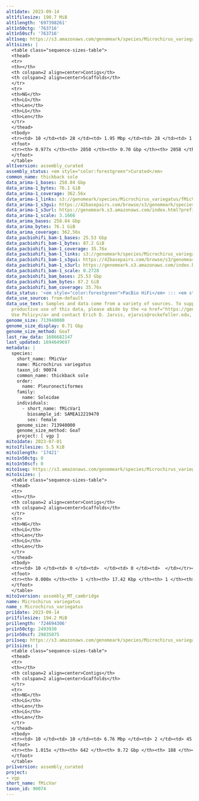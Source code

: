 ```yaml
---
alt1date: 2023-09-14
alt1filesize: 190.7 MiB
alt1length: '697398261'
alt1n50ctg: '763716'
alt1n50scf: '763716'
alt1seq: https://s3.amazonaws.com/genomeark/species/Microchirus_variegatus/fMicVar1/assembly_curated/fMicVar1.alt.cur.20230914.fasta.gz
alt1sizes: |
  <table class="sequence-sizes-table">
  <thead>
  <tr>
  <th></th>
  <th colspan=2 align=center>Contigs</th>
  <th colspan=2 align=center>Scaffolds</th>
  </tr>
  <tr>
  <th>NG</th>
  <th>LG</th>
  <th>Len</th>
  <th>LG</th>
  <th>Len</th>
  </tr>
  </thead>
  <tbody>
  <tr><td> 10 </td><td> 28 </td><td> 1.95 Mbp </td><td> 28 </td><td> 1.95 Mbp </td></tr><tr><td> 20 </td><td> 69 </td><td> 1.47 Mbp </td><td> 69 </td><td> 1.47 Mbp </td></tr><tr><td> 30 </td><td> 125 </td><td> 1.15 Mbp </td><td> 125 </td><td> 1.15 Mbp </td></tr><tr><td> 40 </td><td> 195 </td><td> 0.92 Mbp </td><td> 195 </td><td> 0.92 Mbp </td></tr><tr style="background-color:#cccccc;"><td> 50 </td><td> 281 </td><td> 0.76 Mbp </td><td> 281 </td><td> 0.76 Mbp </td></tr><tr><td> 60 </td><td> 385 </td><td> 0.60 Mbp </td><td> 385 </td><td> 0.60 Mbp </td></tr><tr><td> 70 </td><td> 523 </td><td> 435.64 Kbp </td><td> 523 </td><td> 435.64 Kbp </td></tr><tr><td> 80 </td><td> 720 </td><td> 294.79 Kbp </td><td> 720 </td><td> 294.79 Kbp </td></tr><tr><td> 90 </td><td> 1060 </td><td> 139.45 Kbp </td><td> 1060 </td><td> 139.45 Kbp </td></tr><tr><td> 100 </td><td> 0 </td><td>  </td><td> 0 </td><td>  </td></tr></tbody>
  <tfoot>
  <tr><th> 0.977x </th><th> 2058 </th><th> 0.70 Gbp </th><th> 2058 </th><th> 0.70 Gbp </th></tr>
  </tfoot>
  </table>
alt1version: assembly_curated
assembly_status: <em style="color:forestgreen">Curated</em>
common_name: thickback sole
data_arima-1_bases: 258.84 Gbp
data_arima-1_bytes: 76.1 GiB
data_arima-1_coverage: 362.56x
data_arima-1_links: s3://genomeark/species/Microchirus_variegatus/fMicVar1/genomic_data/arima/<br>
data_arima-1_s3gui: https://42basepairs.com/browse/s3/genomeark/species/Microchirus_variegatus/fMicVar1/genomic_data/arima/
data_arima-1_s3url: https://genomeark.s3.amazonaws.com/index.html?prefix=species/Microchirus_variegatus/fMicVar1/genomic_data/arima/
data_arima-1_scale: 3.1666
data_arima_bases: 258.84 Gbp
data_arima_bytes: 76.1 GiB
data_arima_coverage: 362.56x
data_pacbiohifi_bam-1_bases: 25.53 Gbp
data_pacbiohifi_bam-1_bytes: 87.2 GiB
data_pacbiohifi_bam-1_coverage: 35.76x
data_pacbiohifi_bam-1_links: s3://genomeark/species/Microchirus_variegatus/fMicVar1/genomic_data/pacbio_hifi/<br>
data_pacbiohifi_bam-1_s3gui: https://42basepairs.com/browse/s3/genomeark/species/Microchirus_variegatus/fMicVar1/genomic_data/pacbio_hifi/
data_pacbiohifi_bam-1_s3url: https://genomeark.s3.amazonaws.com/index.html?prefix=species/Microchirus_variegatus/fMicVar1/genomic_data/pacbio_hifi/
data_pacbiohifi_bam-1_scale: 0.2728
data_pacbiohifi_bam_bases: 25.53 Gbp
data_pacbiohifi_bam_bytes: 87.2 GiB
data_pacbiohifi_bam_coverage: 35.76x
data_status: '<em style="color:forestgreen">PacBio HiFi</em> ::: <em style="color:forestgreen">Arima</em>'
data_use_source: from-default
data_use_text: Samples and data come from a variety of sources. To support fair and
  productive use of this data, please abide by the <a href="https://genome10k.soe.ucsc.edu/data-use-policies/">Data
  Use Policy</a> and contact Erich D. Jarvis, ejarvis@rockefeller.edu, with any questions.
genome_size: 713940000
genome_size_display: 0.71 Gbp
genome_size_method: GoaT
last_raw_data: 1686682147
last_updated: 1694649697
metadata: |
  species:
    short_name: fMicVar
    name: Microchirus variegatus
    taxon_id: 90074
    common_name: thickback sole
    order:
      name: Pleuronectiformes
    family:
      name: Soleidae
    individuals:
      - short_name: fMicVar1
        biosample_id: SAMEA12219470
        sex: female
    genome_size: 713940000
    genome_size_method: GoaT
    project: [ vgp ]
mito1date: 2023-07-01
mito1filesize: 5.5 KiB
mito1length: '17421'
mito1n50ctg: 0
mito1n50scf: 0
mito1seq: https://s3.amazonaws.com/genomeark/species/Microchirus_variegatus/fMicVar1/assembly_MT_cambridge/fMicVar1.MT.20230701.fasta.gz
mito1sizes: |
  <table class="sequence-sizes-table">
  <thead>
  <tr>
  <th></th>
  <th colspan=2 align=center>Contigs</th>
  <th colspan=2 align=center>Scaffolds</th>
  </tr>
  <tr>
  <th>NG</th>
  <th>LG</th>
  <th>Len</th>
  <th>LG</th>
  <th>Len</th>
  </tr>
  </thead>
  <tbody>
  <tr><td> 10 </td><td> 0 </td><td>  </td><td> 0 </td><td>  </td></tr><tr><td> 20 </td><td> 0 </td><td>  </td><td> 0 </td><td>  </td></tr><tr><td> 30 </td><td> 0 </td><td>  </td><td> 0 </td><td>  </td></tr><tr><td> 40 </td><td> 0 </td><td>  </td><td> 0 </td><td>  </td></tr><tr style="background-color:#cccccc;"><td> 50 </td><td> 0 </td><td style="background-color:#ff8888;">  </td><td> 0 </td><td style="background-color:#ff8888;">  </td></tr><tr><td> 60 </td><td> 0 </td><td>  </td><td> 0 </td><td>  </td></tr><tr><td> 70 </td><td> 0 </td><td>  </td><td> 0 </td><td>  </td></tr><tr><td> 80 </td><td> 0 </td><td>  </td><td> 0 </td><td>  </td></tr><tr><td> 90 </td><td> 0 </td><td>  </td><td> 0 </td><td>  </td></tr><tr><td> 100 </td><td> 0 </td><td>  </td><td> 0 </td><td>  </td></tr></tbody>
  <tfoot>
  <tr><th> 0.000x </th><th> 1 </th><th> 17.42 Kbp </th><th> 1 </th><th> 17.42 Kbp </th></tr>
  </tfoot>
  </table>
mito1version: assembly_MT_cambridge
name: Microchirus variegatus
name_: Microchirus_variegatus
pri1date: 2023-09-14
pri1filesize: 194.2 MiB
pri1length: '724694306'
pri1n50ctg: 2493930
pri1n50scf: 29835075
pri1seq: https://s3.amazonaws.com/genomeark/species/Microchirus_variegatus/fMicVar1/assembly_curated/fMicVar1.pri.cur.20230914.fasta.gz
pri1sizes: |
  <table class="sequence-sizes-table">
  <thead>
  <tr>
  <th></th>
  <th colspan=2 align=center>Contigs</th>
  <th colspan=2 align=center>Scaffolds</th>
  </tr>
  <tr>
  <th>NG</th>
  <th>LG</th>
  <th>Len</th>
  <th>LG</th>
  <th>Len</th>
  </tr>
  </thead>
  <tbody>
  <tr><td> 10 </td><td> 10 </td><td> 6.76 Mbp </td><td> 2 </td><td> 45.35 Mbp </td></tr><tr><td> 20 </td><td> 23 </td><td> 4.80 Mbp </td><td> 4 </td><td> 38.82 Mbp </td></tr><tr><td> 30 </td><td> 40 </td><td> 3.58 Mbp </td><td> 6 </td><td> 34.15 Mbp </td></tr><tr><td> 40 </td><td> 62 </td><td> 2.92 Mbp </td><td> 8 </td><td> 32.62 Mbp </td></tr><tr style="background-color:#cccccc;"><td> 50 </td><td> 88 </td><td style="background-color:#88ff88;"> 2.49 Mbp </td><td> 10 </td><td style="background-color:#88ff88;"> 29.84 Mbp </td></tr><tr><td> 60 </td><td> 120 </td><td> 2.01 Mbp </td><td> 13 </td><td> 28.49 Mbp </td></tr><tr><td> 70 </td><td> 160 </td><td> 1.61 Mbp </td><td> 15 </td><td> 27.32 Mbp </td></tr><tr><td> 80 </td><td> 210 </td><td> 1.18 Mbp </td><td> 18 </td><td> 24.70 Mbp </td></tr><tr><td> 90 </td><td> 287 </td><td> 0.74 Mbp </td><td> 21 </td><td> 20.65 Mbp </td></tr><tr><td> 100 </td><td> 458 </td><td> 170.37 Kbp </td><td> 44 </td><td> 437.69 Kbp </td></tr></tbody>
  <tfoot>
  <tr><th> 1.015x </th><th> 642 </th><th> 0.72 Gbp </th><th> 188 </th><th> 0.72 Gbp </th></tr>
  </tfoot>
  </table>
pri1version: assembly_curated
project:
- vgp
short_name: fMicVar
taxon_id: 90074
---
```

